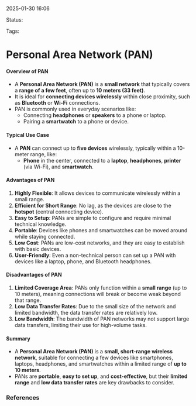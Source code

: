 2025-01-30 16:06

Status:

Tags:

# Personal Area Network (PAN)
#### **Overview of PAN**

- A **Personal Area Network (PAN)** is a **small network** that typically covers a **range of a few feet**, often up to **10 meters (33 feet)**.
- It is ideal for **connecting devices wirelessly** within close proximity, such as **Bluetooth** or **Wi-Fi** connections.
- PAN is commonly used in everyday scenarios like:
    - Connecting **headphones** or **speakers** to a phone or laptop.
    - Pairing a **smartwatch** to a phone or device.

#### **Typical Use Case**

- A **PAN** can connect up to **five devices** wirelessly, typically within a 10-meter range, like:
    - **Phone** in the center, connected to a **laptop**, **headphones**, **printer** (via Wi-Fi), and **smartwatch**.

#### **Advantages of PAN**

1. **Highly Flexible**: It allows devices to communicate wirelessly within a small range.
2. **Efficient for Short Range**: No lag, as the devices are close to the **hotspot** (central connecting device).
3. **Easy to Setup**: PANs are simple to configure and require minimal technical knowledge.
4. **Portable**: Devices like phones and smartwatches can be moved around while staying connected.
5. **Low Cost**: PANs are low-cost networks, and they are easy to establish with basic devices.
6. **User-Friendly**: Even a non-technical person can set up a PAN with devices like a laptop, phone, and Bluetooth headphones.

#### **Disadvantages of PAN**

1. **Limited Coverage Area**: PANs only function within a **small range** (up to 10 meters), meaning connections will break or become weak beyond that range.
2. **Low Data Transfer Rates**: Due to the small size of the network and limited bandwidth, the data transfer rates are relatively low.
3. **Low Bandwidth**: The bandwidth of PAN networks may not support large data transfers, limiting their use for high-volume tasks.

#### **Summary**

- A **Personal Area Network (PAN)** is a **small, short-range wireless network**, suitable for connecting a few devices like smartphones, laptops, headphones, and smartwatches within a limited range of **up to 10 meters**.
- PANs are **portable**, **easy to set up**, and **cost-effective**, but their **limited range** and **low data transfer rates** are key drawbacks to consider.





### References
